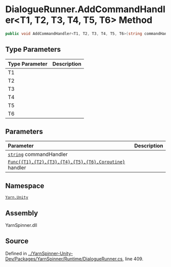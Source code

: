 # DialogueRunner.AddCommandHandler<T1, T2, T3, T4, T5, T6> Method


```csharp
public void AddCommandHandler<T1, T2, T3, T4, T5, T6>(string commandHandler, System.Func<T1, T2, T3, T4, T5, T6, Coroutine> handler)
```

## Type Parameters
|Type Parameter|Description|
|:---|:---|
|T1||
|T2||
|T3||
|T4||
|T5||
|T6||
## Parameters
|Parameter|Description|
|:---|:---|
|[`string`](https://docs.microsoft.com/dotnet/api/System.String) commandHandler||
|[`Func{{T1},{T2},{T3},{T4},{T5},{T6},Coroutine}`](https://docs.microsoft.com/dotnet/api/System.Func{{T1},{T2},{T3},{T4},{T5},{T6},Coroutine}) handler||


## Namespace
[`Yarn.Unity`](/api/csharp/yarn.unity/README.md)

## Assembly
YarnSpinner.dll

## Source
Defined in [../YarnSpinner-Unity-Dev/Packages/YarnSpinner/Runtime/DialogueRunner.cs](https://github.com/YarnSpinnerTool/YarnSpinner-Unity//blob/develop/Runtime/DialogueRunner.cs#L409), line 409.
